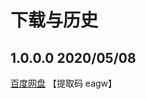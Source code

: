 # 下载与历史

## 1.0.0.0 2020/05/08
[百度网盘](https://pan.baidu.com/s/1pCLsceBNqKjiauvUN4j3PQ)    【提取码 eagw】